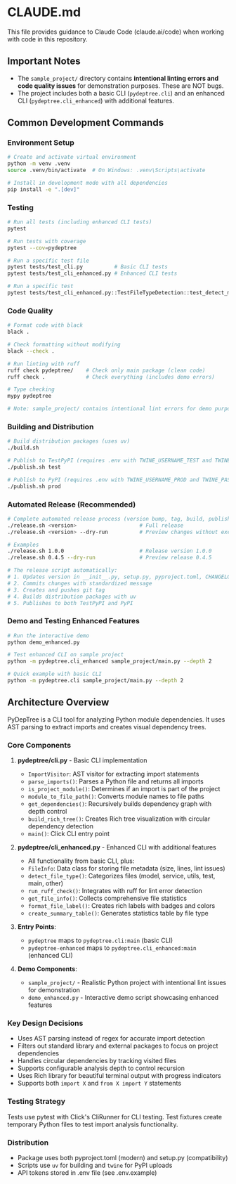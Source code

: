 # CLAUDE.md

This file provides guidance to Claude Code (claude.ai/code) when working with code in this repository.

## Important Notes

- The `sample_project/` directory contains **intentional linting errors and code quality issues** for demonstration purposes. These are NOT bugs.
- The project includes both a basic CLI (`pydeptree.cli`) and an enhanced CLI (`pydeptree.cli_enhanced`) with additional features.

## Common Development Commands

### Environment Setup
```bash
# Create and activate virtual environment
python -m venv .venv
source .venv/bin/activate  # On Windows: .venv\Scripts\activate

# Install in development mode with all dependencies
pip install -e ".[dev]"
```

### Testing
```bash
# Run all tests (including enhanced CLI tests)
pytest

# Run tests with coverage
pytest --cov=pydeptree

# Run a specific test file
pytest tests/test_cli.py          # Basic CLI tests
pytest tests/test_cli_enhanced.py # Enhanced CLI tests

# Run a specific test
pytest tests/test_cli_enhanced.py::TestFileTypeDetection::test_detect_model_files
```

### Code Quality
```bash
# Format code with black
black .

# Check formatting without modifying
black --check .

# Run linting with ruff
ruff check pydeptree/    # Check only main package (clean code)
ruff check .             # Check everything (includes demo errors)

# Type checking
mypy pydeptree

# Note: sample_project/ contains intentional lint errors for demo purposes
```

### Building and Distribution
```bash
# Build distribution packages (uses uv)
./build.sh

# Publish to TestPyPI (requires .env with TWINE_USERNAME_TEST and TWINE_PASSWORD_TEST)
./publish.sh test

# Publish to PyPI (requires .env with TWINE_USERNAME_PROD and TWINE_PASSWORD_PROD)
./publish.sh prod
```

### Automated Release (Recommended)
```bash
# Complete automated release process (version bump, tag, build, publish)
./release.sh <version>                    # Full release
./release.sh <version> --dry-run          # Preview changes without executing

# Examples
./release.sh 1.0.0                        # Release version 1.0.0
./release.sh 0.4.5 --dry-run              # Preview release 0.4.5

# The release script automatically:
# 1. Updates version in __init__.py, setup.py, pyproject.toml, CHANGELOG.md
# 2. Commits changes with standardized message
# 3. Creates and pushes git tag
# 4. Builds distribution packages with uv
# 5. Publishes to both TestPyPI and PyPI
```

### Demo and Testing Enhanced Features
```bash
# Run the interactive demo
python demo_enhanced.py

# Test enhanced CLI on sample project
python -m pydeptree.cli_enhanced sample_project/main.py --depth 2

# Quick example with basic CLI
python -m pydeptree.cli sample_project/main.py --depth 2
```

## Architecture Overview

PyDepTree is a CLI tool for analyzing Python module dependencies. It uses AST parsing to extract imports and creates visual dependency trees.

### Core Components

1. **pydeptree/cli.py** - Basic CLI implementation
   - `ImportVisitor`: AST visitor for extracting import statements
   - `parse_imports()`: Parses a Python file and returns all imports
   - `is_project_module()`: Determines if an import is part of the project
   - `module_to_file_path()`: Converts module names to file paths
   - `get_dependencies()`: Recursively builds dependency graph with depth control
   - `build_rich_tree()`: Creates Rich tree visualization with circular dependency detection
   - `main()`: Click CLI entry point

2. **pydeptree/cli_enhanced.py** - Enhanced CLI with additional features
   - All functionality from basic CLI, plus:
   - `FileInfo`: Data class for storing file metadata (size, lines, lint issues)
   - `detect_file_type()`: Categorizes files (model, service, utils, test, main, other)
   - `run_ruff_check()`: Integrates with ruff for lint error detection
   - `get_file_info()`: Collects comprehensive file statistics
   - `format_file_label()`: Creates rich labels with badges and colors
   - `create_summary_table()`: Generates statistics table by file type

3. **Entry Points**: 
   - `pydeptree` maps to `pydeptree.cli:main` (basic CLI)
   - `pydeptree-enhanced` maps to `pydeptree.cli_enhanced:main` (enhanced CLI)

4. **Demo Components**:
   - `sample_project/` - Realistic Python project with intentional lint issues for demonstration
   - `demo_enhanced.py` - Interactive demo script showcasing enhanced features

### Key Design Decisions

- Uses AST parsing instead of regex for accurate import detection
- Filters out standard library and external packages to focus on project dependencies
- Handles circular dependencies by tracking visited files
- Supports configurable analysis depth to control recursion
- Uses Rich library for beautiful terminal output with progress indicators
- Supports both `import X` and `from X import Y` statements

### Testing Strategy

Tests use pytest with Click's CliRunner for CLI testing. Test fixtures create temporary Python files to test import analysis functionality.

### Distribution

- Package uses both pyproject.toml (modern) and setup.py (compatibility)
- Scripts use `uv` for building and `twine` for PyPI uploads
- API tokens stored in .env file (see .env.example)